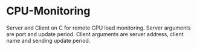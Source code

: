 # CPU-Monitoring
Server and Client on C for remote CPU load monitoring.
Server arguments are port and update period.
Client arguments are server address, client name and sending update period.

